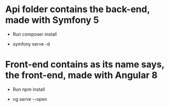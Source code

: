 
# Api folder contains the back-end, made with Symfony 5

- Run composer install

- symfony serve -d

# Front-end contains as its name says, the front-end, made with Angular 8

- Run npm install

- ng serve --open